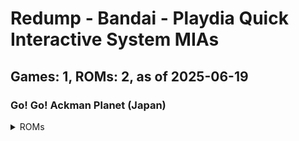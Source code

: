# Redump - Bandai - Playdia Quick Interactive System MIAs
## Games: 1, ROMs: 2, as of 2025-06-19

### Go! Go! Ackman Planet (Japan)
<details>
<summary>ROMs</summary>

- Go! Go! Ackman Planet (Japan) (Track 1).bin, CRC: 1cbf2c16
- Go! Go! Ackman Planet (Japan) (Track 2).bin, CRC: f1974e93
</details>

